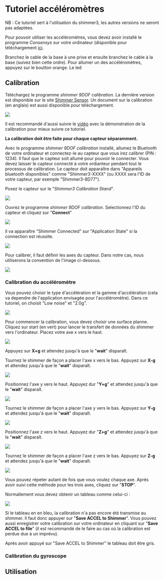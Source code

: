 # Tutoriel accéléromètres

NB : Ce tutoriel sert à l'utilisation du shimmer3, les autres versions ne seront pas adaptées. 

Pour pouvoir utiliser les accéléromètres, vous devez avoir installé le programme *Consensys* sur votre ordinateur (disponible pour téléchargement [ici](http://www.shimmersensing.com/support/wireless-sensor-networks-download/). 

Branchez le cable de la base à une prise et ensuite branchez le cable à la base (suivez bien cette ordre). 
Pour allumer un des accéléromètres, appuyez sur le boutton orange. Le led 

## Calibration

Téléchargez le programme *shimmer 9DOF calibration*. La dernière version est disponible sur le site [Shimmer Sensor](http://www.shimmersensing.com/products/shimmer-9dof-calibration#download-tab). Un document sur la calibration (en anglais) est aussi disponible pour téléchargement. 

![](images/download_calibration.JPG)

Il est recommandé d'aussi suivre le [vidéo](https://www.youtube.com/watch?v=aI2WDecTtfs) avec la démonstration de la calibration pour mieux suivre ce tutoriel.

**La calibration doit être faite pour chaque capteur séparamment.**

Avec le programme *shimmer 9DOF calibration* installé, allumez le Bluetooth de votre ordinateur et connectez-le au capteur que vous irez calibrer (PIN : 1234). Il faut que le capteur soit allumé pour pouvoir le connecter. Vous devez laisser le capteur connecté à votre ordianteur pendant tout le processus de calibration. 
Le capteur doit apparaître dans "Appareils bluetooth disponibles" comme "Shimmer3-XXXX" (ou XXXX sera l'ID de votre capteur, par exemple "Shimmer3-8D77"). 

Posez le capteur sur le "*Shimmer3 Calibration Stand*".

![](images/calibration_stand.gif)

Ouvrez le programme *shimmer 9DOF calibration*. Selectionnez l'ID du capteur et cliquez sur "**Connect**"

![](images/calibration_connection_capteur.jpg)

Il va apparaître "Shimmer Connected" sur "Application State" si la connection est réussite. 

![](images/calibration_connection_reussite.jpg)

Pour calibrer, il faut définir les axes du capteur. Dans notre cas, nous utiliserons la convention de l'image ci-dessous. 

![](images/calibration_axez_convention.jpg)

### Calibration du accéléromètre

Vous pouvez choisir le type d'accélération et la gamme d'accélération (cela va dependre de l'application envisagée pour l'accéléromètre). Dans ce tutoriel, on choisit "Low noise" et "2.0g".

![](images/calibration_acc_range_choix.jpg)

Pour commencer la calibration, vous devez choisir une surface planne. Cliquez sur start (en vert) pour lancer le transfert de données du shimmer vers l'ordinateur. Placez votre axe x vers le haut. 

![](images/calibration_axe_x_haute.jpg)

Appuyez sur **X+g** et attendez jusqu'à que le "**wait**" disparaît. 

Tournez le shimmer de façon a placer l'axe x vers le bas. Appuyez sur **X-g** et attendez jusqu'à que le "**wait**" disparaît.

![](images/calibration_axe_x_bas.jpg)

Positionnez l'axe y vers le haut. Appuyez dur "**Y+g**" et attendez jusqu'à que le "**wait**" disparaît.

![](images/calibration_axe_y_haut.jpg)

Tournez le shimmer de façon a placer l'axe y vers le bas. Appuyez sur **Y-g** et attendez jusqu'à que le "**wait**" disparaît.

![](images/calibration_axe_y_bas.jpg)

Positionnez l'axe z vers le haut. Appuyez dur "**Z+g**" et attendez jusqu'à que le "**wait**" disparaît.

![](images/calibration_axe_z_haut.jpg)

Tournez le shimmer de façon a placer l'axe z vers le bas. Appuyez sur **Z-g** et attendez jusqu'à que le "**wait**" disparaît.

![](images/calibration_axe_z_bas.jpg)

Vous pouvez répeter autant de fois que vous voulez chaque axe. Après avoir suivi cette méthode pour les trois axes, cliquez sur "**STOP**". 

Normallement vous devez obtenir un tableau comme celui-ci :

![](images/calibration_parametres_tableau_low_noise.jpg)

Si le tableau en en bleu, la calibration n'a pas encore été transmise au shimmer. Il faut donc appuyer sur "**Save ACCEL to Shimmer**". Vous pouvez aussi enregistrer votre calibration sur votre ordinateur en cliquant sur "**Save ACCEL to file**" (il est recommandé de le faire au cas où la calibration est perdue due à un imprévu).

Après avoir appuyé sur "Save ACCEL to Shimmer" le tableau doit être gris. 

### Calibration du gyroscope







## Utilisation

